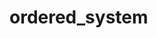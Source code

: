 # ordered_system

<!-- 获取数据出问题  uncaught (in promise) -->

<!-- 1.表格页尾部的tab -->
<!-- 微信授权 -->
<!-- 点击取消预约，当前li消失，tab切换到已取消页面，并且获取数据 -->

